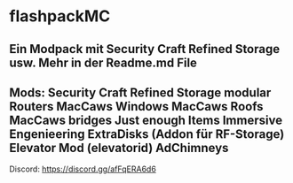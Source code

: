# flashpackMC
Ein Modpack mit Security Craft Refined Storage usw. Mehr in der Readme.md File
---------------------------------------------------------------------------------------
Mods:
Security Craft
Refined Storage
modular Routers
MacCaws Windows 
MacCaws Roofs
MacCaws bridges
Just enough Items
Immersive Engenieering
ExtraDisks (Addon für RF-Storage)
Elevator Mod  (elevatorid)
AdChimneys
---------------------------------------------------------------------------------------
Discord: https://discord.gg/afFqERA6d6
